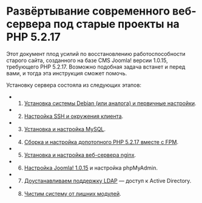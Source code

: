 # Развёртывание современного веб-сервера под старые проекты на PHP 5.2.17

Этот документ плод усилий по восстановлению работоспособности старого сайта, созданного на базе CMS Joomla! версии 1.0.15, требующего PHP 5.2.17. Возможно подобная задача встанет и перед вами, и тогда эта инструкция cможет помочь.

Установку сервера состояла из следующих этапов:

* 1. [Установка системы Debian (или аналога) и первичные настройки](first-install-and-adjust-debian.md).
* 2. [Настройка SSH и окружения клиента](ssh-tuning.md).
* 3. [Установка и настройка MySQL](install-and-adjust-MySQL-fоr-php-5.2.17.md).
* 4. [Сборка и настройка допотопного PHP 5.2.17 вместе с FPM](make-php-5.2.17-for-debian-jessie.md).
* 5. [Установка и настройка веб-сервера nginx](install-and-adjust-nginx-fоr-php-5.2.17.md).
* 6. [Настройка Joomla! 1.0.15](settings-config-for-Joolma-1.0.15.md) и настройка phpMyAdmin.
* 7. [Доустанавливаем поддержку LDAP](adding-ldap-to-debian-nginx-and-php.md) — доступ к Active Directory.
* 8. [Чистим систему от лишних модулей](claen.md).









